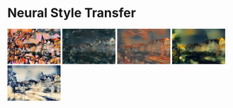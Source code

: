 # Neural Style Transfer

<p float="left">
    <img src="examples/kandinsky.jpg" width="120" height="80"/>
    <img src="examples/picasso.jpg" width="120" height="80"/>
    <img src="examples/scream.jpg" width="120" height="80"/>
    <img src="examples/shipwreck.jpg" width="120" height="80"/>
    <img src="examples/great_wave.jpg" width="120" height="80"/>
</p>